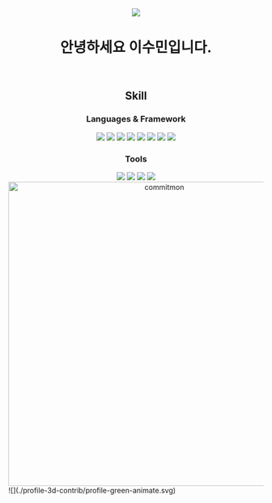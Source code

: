 <div align="center">
  <img src="https://capsule-render.vercel.app/api?type=waving&color=00BFFF&height=150&section=header" />

  <h1 align="center">안녕하세요 이수민입니다.</h1>
  </br>
  
  <h2 align="center">Skill</h2>

  <h3 align="center">Languages & Framework</h3>
  <div align="center">
    <img src="https://img.shields.io/badge/JavaScript-F7DF1E?style=for-the-badge&logo=JavaScript&logoColor=white" />
    <img src="https://img.shields.io/badge/TypeScript-007ACC?style=for-the-badge&logo=typescript&logoColor=white" />
    <img src="https://img.shields.io/badge/React-20232A?style=for-the-badge&logo=react&logoColor=61DAFB" />
    <img src="https://img.shields.io/badge/HTML5-E34F26?style=for-the-badge&logo=html5&logoColor=white" />
    <img src="https://img.shields.io/badge/CSS-styled--components-DB7093?style=for-the-badge&logo=styled-components&logoColor=white" />
    <img src="https://img.shields.io/badge/Java-007396.svg?&style=for-the-badge&logo=Java&logoColor=white" />
    <img src="https://img.shields.io/badge/Spring-6DB33F.svg?&style=for-the-badge&logo=Java&logoColor=white" />
    <img src="https://img.shields.io/badge/MySQL-4479A1.svg?&style=for-the-badge&logo=Java&logoColor=white" />
  </div>

  <h3 align="center">Tools</h3>
  
  <div align="center">
    <img src="https://img.shields.io/badge/GIT-F05032.svg?&style=for-the-badge&logo=Java&logoColor=white" />
    <img src="https://img.shields.io/badge/Visual_Studio_Code-0078D4?style=for-the-badge&logo=visual%20studio%20code&logoColor=white" />
    <img src="https://img.shields.io/badge/intellijidea-000000.svg?&style=for-the-badge&logo=Eclipse%20IDE&logoColor=white" />
    <img src="https://capsule-render.vercel.app/api?type=waving&color=00BFFF&height=150&section=footer" />
  </div>

<a href="https://github.com/doongjun/commitmon">
  <img alt="commitmon" src="https://commitmon.me/adventure?username=sumin&theme=grassland&userFetchType=mutual" width="600px" />
</a>
</div>
![](./profile-3d-contrib/profile-green-animate.svg)
